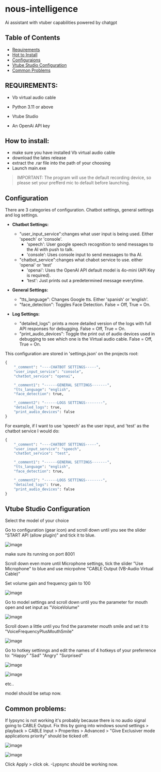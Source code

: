 # nous-intelligence
Ai assistant with vtuber capabilities powered by chatgpt

## Table of Contents 
- [Requirements](#requirements)
- [Hot to Install](#how-to-install)
- [Configuraions](#configuration)
- [Vtube Studio Configuration](#vtube-studio-configuration)
- [Common Problems](#common-problems)
  
## **REQUIREMENTS:**

- Vb virtual audio cable

- Python 3.11 or above

- Vtube Studio

- An OpenAi API key


## **How to install:**
- make sure you have installed Vb virtual audio cable
- download the lates release
- extract the .rar file into the path of your choosing
- Launch main.exe

> IMPORTANT:
> The program will use the default recording device, so please set your prefferd mic to default before launching.

## **Configuration**

There are 3 categories of configuration. Chatbot settings, general settings and log settings.

- **Chatbot Settings:**
     - "user_input_service":changes what user input is being used. Either 'speech' or 'console'.
       - 'speech': User google speech recognition to send messages to the AI with push to talk.
       - 'console': Uses console input to send messages to tha AI.
     - "chatbot_service":changes what chabot service to use. either 'openai' or 'test'
       - 'openai': Uses the OpenAI API default model is 4o-mini (API Key is required).
       - 'test': Just prints out a predetermined message everytime.

- **General Settings:**
     - "tts_language": Changes Google tts. Either 'spanish' or 'english'.
     - "face_detection": Toggles Face Detection. False = Off, True = On.

- **Log Settings:**
     - "detailed_logs": prints a more detailed version of the logs with full API responses for debugging. False = Off, True = On.
     - "print_audio_devices": Toggle the print out of audio devices used in debugging to see which one is the Virtual audio cable. False = Off, True = On.
  

This configuration are stored in 'settings.json' on the projects root:
``` python
{
    "_comment": "----CHATBOT SETTINGS-----",
    "user_input_service": "console",
    "chatbot_service": "openai",

    "_comment1": "------GENERAL SETTINGS-------",
    "tts_language": "english",
    "face_detection": true,

    "_comment2": "------LOGS SETTINGS--------",
    "detailed_logs": true,
    "print_audio_devices": false
}
```

For example, if I want to use 'speech' as the user input, and 'test' as the chatbot service I would do:
``` python
{
    "_comment": "----CHATBOT SETTINGS-----",
    "user_input_service": "speech",
    "chatbot_service": "test",

    "_comment1": "------GENERAL SETTINGS-------",
    "tts_language": "english",
    "face_detection": true,

    "_comment2": "------LOGS SETTINGS--------",
    "detailed_logs": true,
    "print_audio_devices": false
}
```

## **Vtube Studio Configuration**

Select the model of your choice

Go to configuration (gear icon) and scroll down until you see the slider "START API (allow plugin)" and tick it to blue.

![image](https://github.com/user-attachments/assets/3bc1dde3-000e-4c75-9c45-0476dc317383)

make sure its running on port 8001

Scroll down even more until Microphone settings, tick the slider "Use Microphone" to blue and use micrpohne "CABLE Output (VB-Audio Virtual Cable)"

Set volume gain and frequency gain to 100

![image](https://github.com/user-attachments/assets/43424cd3-1a06-4528-b9fb-b60e95f67972)

Go to model settings and scroll down until you the parameter for mouth open and set input as "VoiceVolume"

![image](https://github.com/user-attachments/assets/d1941b2a-5eed-49ab-b007-76fff5cec6f0)

Scroll down a little until you find the parameter mouth smile and set it to "VoiceFrequencyPlusMouthSmile"

![image](https://github.com/user-attachments/assets/5ecac5dd-bb34-4141-9800-7ac5997dfa78)

Go to hotkey settinngs and edit the names of 4 hotkeys of your preferrence to: "Happy" "Sad" "Angry" "Surprised"

![image](https://github.com/user-attachments/assets/4cfcadab-8539-4ecb-8498-e8357219522c)

![image](https://github.com/user-attachments/assets/7ab75a14-9b0e-4f0e-8c28-6574e7f63bbe)

etc..

model should be setup now.


## **Common problems:**

If lypsync is not working it's probably because there is no audio signal going to CABLE Output. 
 Fix this by going into windows sound settings > playback > CABLE Input > Properites > Advanced > "Give Exclusiver mode applications priority" should be ticked off.
 
 ![image](https://github.com/user-attachments/assets/06163191-1136-4051-aed0-d2c807c7b087)

 ![image](https://github.com/user-attachments/assets/0ca08be1-9819-48ff-8e38-e37cac7410dc)

Click Apply > click ok.
-Lypsync should be working now.
 
